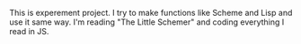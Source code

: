 This is experement project. I try to make functions like Scheme and Lisp and use it same way.
I'm reading "The Little Schemer" and coding everything I read in JS.